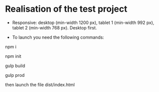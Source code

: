 # Realisation of the test project

* Responsive: desktop (min-width 1200 px), tablet 1 (min-width 992 px), tablet 2 (min-width 768 px). Desktop first.

* To launch you need the following commands:

npm i

npm init

gulp build

gulp prod

then launch the file dist/index.html